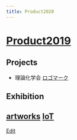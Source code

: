 ```yaml
---
title: Product2020
---
```

# [Product2019](/Product2019)

## Projects

* 理論化学会 [ロゴマーク](/ロゴマーク)

## Exhibition

[artworks](/artworks) [IoT](/IoT)
----

[Edit](https://github.com/vitroid/vitroid.github.io/edit/master/MD/Product2020.md)

